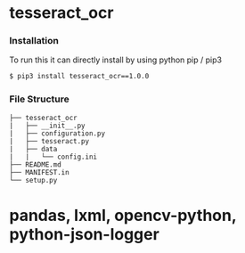 # tesseract_ocr

### Installation

To run this it can directly install by using python pip / pip3

```sh
$ pip3 install tesseract_ocr==1.0.0
```

### File Structure

```
├── tesseract_ocr
|   ├── __init__.py
|   ├── configuration.py
|   ├── tesseract.py
|   ├── data
|   |   └── config.ini
├── README.md
├── MANIFEST.in
└── setup.py
```

# pandas, lxml, opencv-python, python-json-logger
